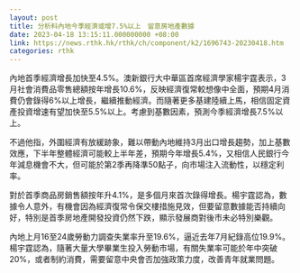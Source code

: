 ```yaml
---
layout: post
title: 分析料內地今季經濟或增7.5%以上　留意房地產數據
date: 2023-04-18 13:15:11.000000000 +08:00
link: https://news.rthk.hk/rthk/ch/component/k2/1696743-20230418.htm
categories: rthk
---
```


內地首季經濟增長加快至4.5%。澳新銀行大中華區首席經濟學家楊宇霆表示，3月社會消費品零售總額按年增長10.6%，反映經濟復常較想像中全面，預期4月消費仍會錄得6%以上增長，繼續推動經濟。而隨著更多基建陸續上馬，相信固定資產投資增速有望加快至5.5%以上。考慮到基數因素，預測今季經濟增長7.5%以上。

不過他指，外圍經濟有放緩跡象，難以帶動內地維持3月出口增長趨勢，加上基數效應，下半年整體經濟可能較上半年差，預期今年增長5.4%，又相信人民銀行今年減息機會不大，但可能於第2季再降準50點子，向市場注入流動性，以穩定利率。

對於首季商品房銷售額按年升4.1%，是多個月來首次錄得增長。楊宇霆認為，數據令人意外，有機會因為經濟復常令保交樓措施見效，但要留意數據能否持續向好，特別是首季房地產開發投資仍然下跌，顯示發展商對後市未必特別樂觀。

內地上月16至24歲勞動力調查失業率升至19.6%，逼近去年7月紀錄高位19.9%。楊宇霆認為，隨著大量大學畢業生投入勞動市場，有關失業率可能於年中突破20%，或者制約消費，需要留意中央會否加強政策力度，改善青年就業問題。
